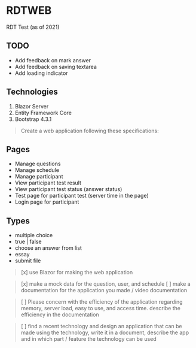 # RDTWEB
 RDT Test (as of 2021)

## TODO
- Add feedback on mark answer
- Add feedback on saving textarea
- Add loading indicator

## Technologies

1. Blazor Server
1. Entity Framework Core
1. Bootstrap 4.3.1


 > Create a web application following these specifications:

## Pages
- Manage questions
- Manage schedule 
- Manage participant
- View participant test result
- View participant test status (answer status)
- Test page for participant test (server time in the page)
- Login page for participant

## Types
- multiple choice
- true | false
- choose an answer from list
- essay
- submit file

 > [x] use Blazor for making the web application
	
 > [x] make a mock data for the question, user, and schedule
 > [ ] make a documentation for the application you made / video documentation

 > [ ] Please concern with the efficiency of the application regarding memory, server load, easy to use, and access time.
  describe the efficiency in the documentation

 > [ ] find a recent technology and design an application that can be made using the technology, write it in a document,
 describe the app and in which part / feature the technology can be used